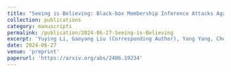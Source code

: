 ```yaml
---
title: "Seeing is Believing: Black-box Membership Inference Attacks Against Retrieval Augmented Generation"
collection: publications
category: manuscripts
permalink: /publication/2024-06-27-Seeing-is-Believing
excerpt: 'Yuying Li, Gaoyang Liu (Corresponding Author), Yang Yang, Chen Wang'
date: 2024-06-27
venue: 'preprint'
paperurl: 'https://arxiv.org/abs/2406.19234'
---
```

